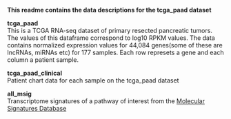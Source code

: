 __This readme contains the data descriptions for the tcga_paad dataset__

__tcga_paad__  <br/>
This is a TCGA RNA-seq dataset of primary resected pancreatic tumors. The values of this dataframe correspond to log10 RPKM values. The data contains normalized expression values for 44,084 genes(some of these are lncRNAs, miRNAs etc) for 177 samples. Each row represets a gene and each column a patient sample.

__tcga_paad_clinical__ <br/>
Patient chart data for each sample on the tcga_paad dataset

__all_msig__ <br/>
Transcriptome signatures of a pathway of interest from the [Molecular Signatures Database](https://www.gsea-msigdb.org/gsea/msigdb)
